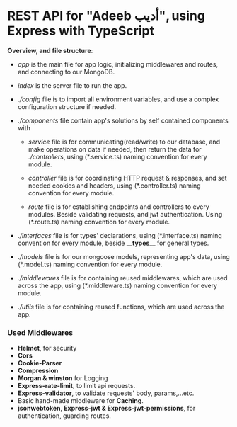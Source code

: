 # REST API for "Adeeb أديب", using Express with TypeScript

**Overview, and file structure**:

- _app_ is the main file for app logic, initializing middlewares and routes, and
  connecting to our MongoDB.

- _index_ is the server file to run the app.

- _./config_ file is to import all environment variables, and use a complex
  configuration structure if needed.

- _./components_ file contain app's solutions by self contained components with

  - _service_ file is for communicating(read/write) to our database, and make
    operations on data if needed, then return the data for _./controllers_,
    using (\*.service.ts) naming convention for every module.

  - _controller_ file is for coordinating HTTP request & responses, and set
    needed cookies and headers, using (\*.controller.ts) naming convention for
    every module.

  - _route_ file is for establishing endpoints and controllers to every modules.
    Beside validating requests, and jwt authentication. Using (\*.route.ts)
    naming convention for every module.

- _./interfaces_ file is for types' declarations, using (\*.interface.ts) naming
  convention for every module, beside \_**\_types\_\_** for general types.

- _./models_ file is for our mongoose models, representing app's data, using
  (\*.model.ts) naming convention for every module.

- _./middlewares_ file is for containing reused middlewares, which are used
  across the app, using (\*.middleware.ts) naming convention for every module.

- _./utils_ file is for containing reused functions, which are used across the
  app.

### Used Middlewares

- **Helmet**, for security
- **Cors**
- **Cookie-Parser**
- **Compression**
- **Morgan & winston** for Logging
- **Express-rate-limit**, to limit api requests.
- **Express-validator**, to validate requests' body, params,...etc.
- Basic hand-made middleware for **Caching**.
- **jsonwebtoken, Express-jwt & Express-jwt-permissions**, for authentication,
  guarding routes.
